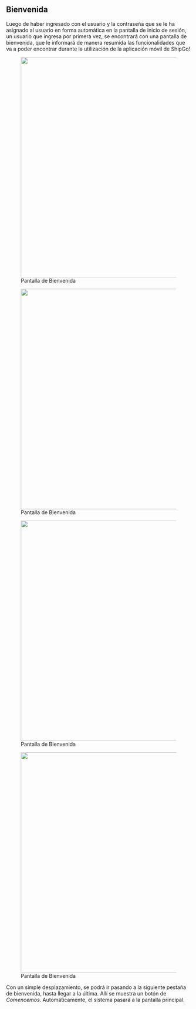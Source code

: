 ## Bienvenida 

Luego de haber ingresado con el usuario y la contraseña que se le ha asignado al usuario en forma automática en la pantalla de inicio de sesión, un usuario que ingresa por primera vez, se encontrará con una pantalla de bienvenida, que le informará de manera resumida las funcionalidades que va a poder encontrar durante la utilización de la aplicación móvil de ShipGo!

<figure>
    <a href="https://i.imgur.com/IPmmW5o.png" target="_blank">
        <img src="https://i.imgur.com/IPmmW5o.png" height="600"/>
    </a>
    <figcaption>Pantalla de Bienvenida</figcaption>
</figure>

<figure>
    <a href="https://i.imgur.com/8zM0IpQ.png" target="_blank">
        <img src="https://i.imgur.com/8zM0IpQ.png" height="600"/>
    </a>
    <figcaption>Pantalla de Bienvenida</figcaption>
</figure>

<figure>
    <a href="https://i.imgur.com/8rBZ6gZ.png" target="_blank">
        <img src="https://i.imgur.com/8rBZ6gZ.png" height="600"/>
    </a>
    <figcaption>Pantalla de Bienvenida</figcaption>
</figure>

<figure>
    <a href="https://i.imgur.com/62k0mdF.png" target="_blank">
        <img src="https://i.imgur.com/62k0mdF.png" height="600"/>
    </a>
    <figcaption>Pantalla de Bienvenida</figcaption>
</figure>

Con un simple desplazamiento, se podrá ir pasando a la siguiente pestaña de bienvenida, hasta llegar a la última. Allí se muestra un botón de *Comencemos*. Automáticamente, el sistema pasará a la pantalla principal.

